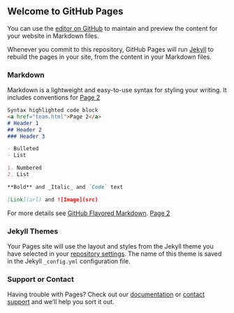 ## Welcome to GitHub Pages

You can use the [editor on GitHub](https://github.com/joeridukker/ValkanGame/edit/master/README.md) to maintain and preview the content for your website in Markdown files.

Whenever you commit to this repository, GitHub Pages will run [Jekyll](https://jekyllrb.com/) to rebuild the pages in your site, from the content in your Markdown files.

### Markdown

Markdown is a lightweight and easy-to-use syntax for styling your writing. It includes conventions for
<a href="team.html">Page 2</a>
```markdown
Syntax highlighted code block
<a href="team.html">Page 2</a>
# Header 1
## Header 2
### Header 3

- Bulleted
- List

1. Numbered
2. List

**Bold** and _Italic_ and `Code` text

[Link](url) and ![Image](src)
```

For more details see [GitHub Flavored Markdown](https://guides.github.com/features/mastering-markdown/).
<a href="team.html">Page 2</a>
### Jekyll Themes

Your Pages site will use the layout and styles from the Jekyll theme you have selected in your [repository settings](https://github.com/joeridukker/ValkanGame/settings). The name of this theme is saved in the Jekyll `_config.yml` configuration file.

### Support or Contact

Having trouble with Pages? Check out our [documentation](https://help.github.com/categories/github-pages-basics/) or [contact support](https://github.com/contact) and we’ll help you sort it out.
